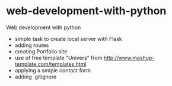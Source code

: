 # web-development-with-python
Web development with python

- simple task to create local server with Flask
- adding routes
- creating Portfolio site
- use of free template "Univers" from http://www.mashup-template.com/templates.html
- applying a smiple contact form
- adding .gitignore